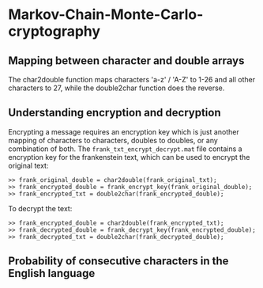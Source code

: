 # Markov-Chain-Monte-Carlo-cryptography

## Mapping between character and double arrays
The char2double function maps characters 'a-z' / 'A-Z' to 1-26 and all other characters to 27, while the double2char function does the reverse.

## Understanding encryption and decryption
Encrypting a message requires an encryption key which is just another mapping of characters to characters, doubles to doubles, or any combination of both. The `frank_txt_encrypt_decrypt.mat` file contains a encryption key for the frankenstein text, which can be used to encrypt the original text:
```
>> frank_original_double = char2double(frank_original_txt);
>> frank_encrypted_double = frank_encrypt_key(frank_original_double);
>> frank_encrypted_txt = double2char(frank_encrypted_double);
```
To decrypt the text:
```
>> frank_encrypted_double = char2double(frank_encrypted_txt);
>> frank_decrypted_double = frank_decrypt_key(frank_encrypted_double);
>> frank_decrypted_txt = double2char(frank_decrypted_double);
```
## Probability of consecutive characters in the English language
